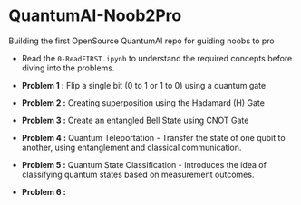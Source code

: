 # QuantumAI-Noob2Pro
Building the first OpenSource QuantumAI repo for guiding noobs to pro

- Read the `0-ReadFIRST.ipynb` to understand the required concepts before diving into the problems.

- **Problem 1 :** Flip a single bit (0 to 1 or 1 to 0) using a quantum gate

- **Problem 2 :** Creating superposition using the Hadamard (H) Gate

- **Problem 3 :** Create an entangled Bell State using CNOT Gate

- **Problem 4 :** Quantum Teleportation - Transfer the state of one qubit to another, using entanglement and classical communication.

- **Problem 5 :** Quantum State Classification - Introduces the idea of classifying quantum states based on measurement outcomes.

- **Problem 6 :** 